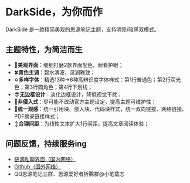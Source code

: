 # DarkSide，为你而作

DarkSide 是一款精简美观的思源笔记主题，支持明亮/暗黑双模式。

## 主题特性，为简洁而生
- 🎨**美观界面**：细细打磨2款界面配色，耐看护眼；
- 🍀**青色主调**：碧水清波，温润雅致；
- ✡**多样字体**：精选13种→6种高辨识度字体样式：第1行普通色；第2行荧光色；第3行圆角色；第4行下划线；
- 😎**无边框设计**：淡化边框设计，降低视觉干扰；
- 🧵**非侵入式**：尽可能不改动官方主题设定，提高主题可维护性；
- 🔗**统一观感**：统一引用块、嵌入块、代码块样式，统一双向链接、网络链接、PDF摘录链接样式；
- ↕**合理间距**：为线性文本扩大1行间距，提高文章阅读体验；

## 问题反馈，持续服务ing
- [链滴私聊界面（国内网络）](https://ld246.com/chats/PiChou)
- [Github（国外网络）](https://github.com/pureTrue/siyuan-theme-darkside/issues)
- QQ思源笔记三群、思源爱好者折腾群@小笔载志
